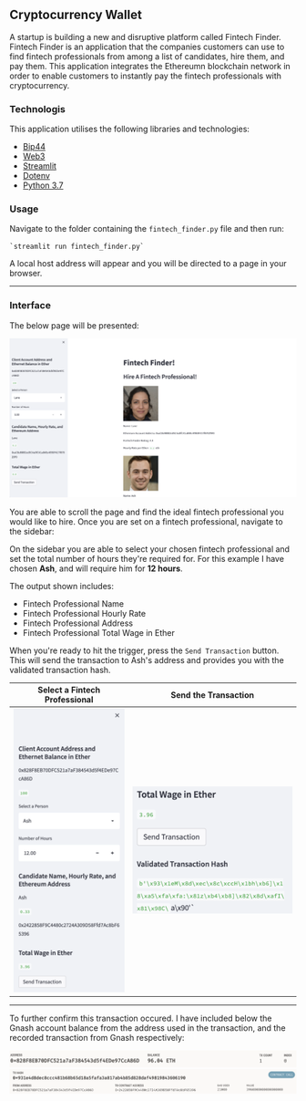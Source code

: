 ## Cryptocurrency Wallet
A startup is building a new and disruptive platform called Fintech Finder. Fintech Finder is an application that the companies customers can use to find fintech professionals from among a list of candidates, hire them, and pay them. This application integrates the Ethereumn blockchain network in order to enable customers to instantly pay the fintech professionals with cryptocurrency.

### Technologis
This application utilises the following libraries and technologies:
* [Bip44](https://github.com/kigawaspython-bip44)
* [Web3](https://web3py.readthedocs.io/en/stable)
* [Streamlit](https://streamlit.io/)
* [Dotenv](https://pypi.org/project/python-dotenv/)
* [Python 3.7]()

### Usage
Navigate to the folder containing the `fintech_finder.py` file and then run:
    
    `streamlit run fintech_finder.py`

A local host address will appear and you will be directed to a page in your browser.

---

### Interface
The below page will be presented:

![Landing Page](Images/fintech_finder_initial_interface1.png)

You are able to scroll the page and find the ideal fintech professional you would like to hire. Once you are set on a fintech professional, navigate to the sidebar:

On the sidebar you are able to select your chosen fintech professional and set the total number of hours they're required for. For this example I have chosen **Ash**, and will require him for **12 hours**.

The output shown includes:
* Fintech Professional Name
* Fintech Professional Hourly Rate
* Fintech Professional Address
* Fintech Professional Total Wage in Ether

When you're ready to hit the trigger, press the `Send Transaction` button. This will send the transaction to Ash's address and provides you with the validated transaction hash.


Select a Fintech Professional             |  Send the Transaction
:-------------------------:|:-------------------------:
![Select](Images/sidebar_eg.png)   |  ![Selected Block Inspector](Images/send_transaction_hash.png)


---

To further confirm this transaction occured. I have included below the Gnash account balance from the address used in the transaction, and the recorded transaction from Gnash respectively:

![Gnash Account](Images/gnash_account_address.png)
![Gnash Transaction](Images/gnash_transaction.png)



